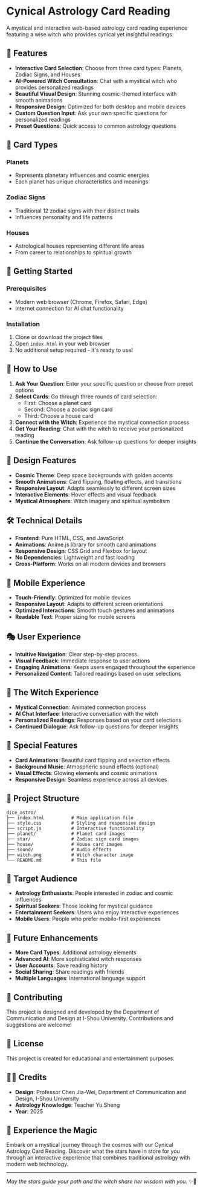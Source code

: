 # Cynical Astrology Card Reading

A mystical and interactive web-based astrology card reading experience featuring a wise witch who provides cynical yet insightful readings.

## 🌟 Features

- **Interactive Card Selection**: Choose from three card types: Planets, Zodiac Signs, and Houses
- **AI-Powered Witch Consultation**: Chat with a mystical witch who provides personalized readings
- **Beautiful Visual Design**: Stunning cosmic-themed interface with smooth animations
- **Responsive Design**: Optimized for both desktop and mobile devices
- **Custom Question Input**: Ask your own specific questions for personalized readings
- **Preset Questions**: Quick access to common astrology questions

## 🎴 Card Types

### Planets
- Represents planetary influences and cosmic energies
- Each planet has unique characteristics and meanings

### Zodiac Signs
- Traditional 12 zodiac signs with their distinct traits
- Influences personality and life patterns

### Houses
- Astrological houses representing different life areas
- From career to relationships to spiritual growth

## 🚀 Getting Started

### Prerequisites
- Modern web browser (Chrome, Firefox, Safari, Edge)
- Internet connection for AI chat functionality

### Installation
1. Clone or download the project files
2. Open `index.html` in your web browser
3. No additional setup required - it's ready to use!

## 📱 How to Use

1. **Ask Your Question**: Enter your specific question or choose from preset options
2. **Select Cards**: Go through three rounds of card selection:
   - First: Choose a planet card
   - Second: Choose a zodiac sign card
   - Third: Choose a house card
3. **Connect with the Witch**: Experience the mystical connection process
4. **Get Your Reading**: Chat with the witch to receive your personalized reading
5. **Continue the Conversation**: Ask follow-up questions for deeper insights

## 🎨 Design Features

- **Cosmic Theme**: Deep space backgrounds with golden accents
- **Smooth Animations**: Card flipping, floating effects, and transitions
- **Responsive Layout**: Adapts seamlessly to different screen sizes
- **Interactive Elements**: Hover effects and visual feedback
- **Mystical Atmosphere**: Witch imagery and spiritual symbolism

## 🛠️ Technical Details

- **Frontend**: Pure HTML, CSS, and JavaScript
- **Animations**: Anime.js library for smooth card animations
- **Responsive Design**: CSS Grid and Flexbox for layout
- **No Dependencies**: Lightweight and fast loading
- **Cross-Platform**: Works on all modern devices and browsers

## 📱 Mobile Experience

- **Touch-Friendly**: Optimized for mobile devices
- **Responsive Layout**: Adapts to different screen orientations
- **Optimized Interactions**: Smooth touch gestures and animations
- **Readable Text**: Proper sizing for mobile screens

## 🎭 User Experience

- **Intuitive Navigation**: Clear step-by-step process
- **Visual Feedback**: Immediate response to user actions
- **Engaging Animations**: Keeps users engaged throughout the experience
- **Personalized Content**: Tailored readings based on user selections

## 🔮 The Witch Experience

- **Mystical Connection**: Animated connection process
- **AI Chat Interface**: Interactive conversation with the witch
- **Personalized Readings**: Responses based on your card selections
- **Continued Dialogue**: Ask follow-up questions for deeper insights

## 🌟 Special Features

- **Card Animations**: Beautiful card flipping and selection effects
- **Background Music**: Atmospheric sound effects (optional)
- **Visual Effects**: Glowing elements and cosmic animations
- **Responsive Design**: Seamless experience across all devices

## 📁 Project Structure

```
dice_astro/
├── index.html          # Main application file
├── style.css           # Styling and responsive design
├── script.js           # Interactive functionality
├── planet/             # Planet card images
├── star/               # Zodiac sign card images
├── house/              # House card images
├── sound/              # Audio effects
├── witch.png           # Witch character image
└── README.md           # This file
```

## 🎯 Target Audience

- **Astrology Enthusiasts**: People interested in zodiac and cosmic influences
- **Spiritual Seekers**: Those looking for mystical guidance
- **Entertainment Seekers**: Users who enjoy interactive experiences
- **Mobile Users**: People who prefer mobile-first experiences

## 🌟 Future Enhancements

- **More Card Types**: Additional astrology elements
- **Advanced AI**: More sophisticated witch responses
- **User Accounts**: Save reading history
- **Social Sharing**: Share readings with friends
- **Multiple Languages**: International language support

## 🤝 Contributing

This project is designed and developed by the Department of Communication and Design at I-Shou University. Contributions and suggestions are welcome!

## 📄 License

This project is created for educational and entertainment purposes.

## 👨‍🏫 Credits

- **Design**: Professor Chen Jia-Wei, Department of Communication and Design, I-Shou University
- **Astrology Knowledge**: Teacher Yu Sheng
- **Year**: 2025

## 🌟 Experience the Magic

Embark on a mystical journey through the cosmos with our Cynical Astrology Card Reading. Discover what the stars have in store for you through an interactive experience that combines traditional astrology with modern web technology.

---

*May the stars guide your path and the witch share her wisdom with you.* ✨🔮